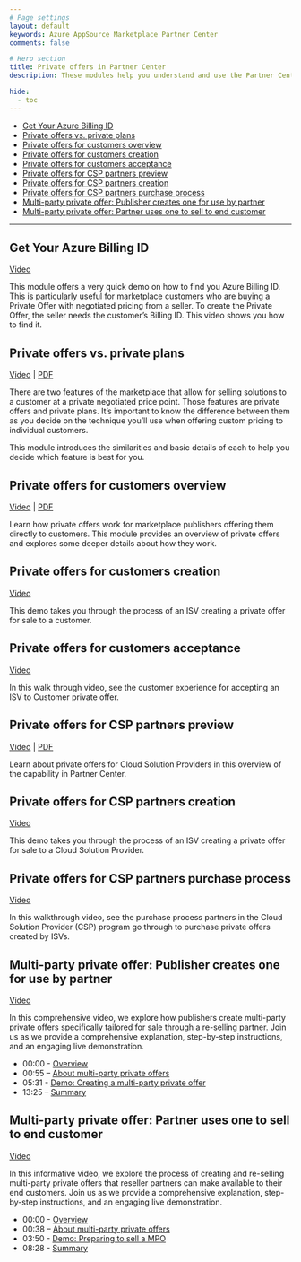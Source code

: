 ```yaml
---
# Page settings
layout: default
keywords: Azure AppSource Marketplace Partner Center
comments: false

# Hero section
title: Private offers in Partner Center
description: These modules help you understand and use the Partner Center portal to publish your commercial marketplace offer.

hide:
  - toc
---
```


<!-- no toc -->
- [Get Your Azure Billing ID](#get-your-azure-billing-id)
- [Private offers vs. private plans](#private-offers-vs-private-plans)
- [Private offers for customers overview](#private-offers-for-customers-overview)
- [Private offers for customers creation](#private-offers-for-customers-creation)
- [Private offers for customers acceptance](#private-offers-for-customers-acceptance)
- [Private offers for CSP partners preview](#private-offers-for-csp-partners-preview)
- [Private offers for CSP partners creation](#private-offers-for-csp-partners-creation)
- [Private offers for CSP partners purchase process](#private-offers-for-csp-partners-purchase-process)
- [Multi-party private offer: Publisher creates one for use by partner](#multi-party-private-offer-publisher-creates-one-for-use-by-partner)
- [Multi-party private offer: Partner uses one to sell to end customer](#multi-party-private-offer-partner-uses-one-to-sell-to-end-customer)


---

## Get Your Azure Billing ID

<a target="_blank" href="https://go.microsoft.com/fwlink/?linkid=2222693">Video</a>

This module offers a very quick demo on how to find you Azure Billing ID. This is particularly useful for marketplace customers who are buying a Private Offer with negotiated pricing from a seller. To create the Private Offer, the seller needs the customer’s Billing ID. This video shows you how to find it.

## Private offers vs. private plans

<a target="_blank" href="https://go.microsoft.com/fwlink/?linkid=2222237">Video</a> | [PDF](./pdfs/02.4-private-offer-vs-plan.pdf)

There are two features of the marketplace that allow for selling solutions to a customer at a private negotiated price point. Those features are private offers and private plans. It’s important to know the difference between them as you decide on the technique you’ll use when offering custom pricing to individual customers.

This module introduces the similarities and basic details of each to help you decide which feature is best for you.

## Private offers for customers overview

<a target="_blank" href="https://go.microsoft.com/fwlink/?linkid=2196150">Video</a> | [PDF](./pdfs/01.1-isv-private-offer-overview.pdf)

Learn how private offers work for marketplace publishers offering them directly to customers. This module provides an overview of private offers and explores some deeper details about how they work.

## Private offers for customers creation

<a target="_blank" href="https://go.microsoft.com/fwlink/?linkid=2196151">Video</a>

This demo takes you through the process of an ISV creating a private offer for sale to a customer.

## Private offers for customers acceptance

<a target="_blank" href="https://go.microsoft.com/fwlink/?linkid=2196149">Video</a>

In this walk through video, see the customer experience for accepting an ISV to Customer private offer.

<!-- 
## Private offers for customers purchase experience

<a target="_blank" href="https://go.microsoft.com/fwlink/?linkid=2196251">Video</a> 

In this walk through video, see the customer experience for viewing details of their private offer in the Azure portal and deploying the product.
-->

## Private offers for CSP partners preview

<a target="_blank" href="https://go.microsoft.com/fwlink/?linkid=2196414">Video</a> | [PDF](./pdfs/2.0-csp-private-offer-overview.pdf)

Learn about private offers for Cloud Solution Providers in this overview of the capability in Partner Center.

## Private offers for CSP partners creation

<a target="_blank" href="https://go.microsoft.com/fwlink/?linkid=2196413">Video</a>

This demo takes you through the process of an ISV creating a private offer for sale to a Cloud Solution Provider. 

## Private offers for CSP partners purchase process

<a target="_blank" href="https://go.microsoft.com/fwlink/?linkid=2196145">Video</a>

In this walkthrough video, see the purchase process partners in the Cloud Solution Provider (CSP) program go through to purchase private offers created by ISVs.

## Multi-party private offer: Publisher creates one for use by partner

<a target="_blank" href="https://go.microsoft.com/fwlink/?linkid=2241258">Video</a>

In this comprehensive video, we explore how publishers create multi-party private offers specifically tailored for sale through a re-selling partner. Join us as we provide a comprehensive explanation, step-by-step instructions, and an engaging live demonstration.

- 00:00 - [Overview](https://www.youtube.com/watch?v=6AmdYEvSxso&t=0s)
- 00:55 – [About multi-party private offers](https://www.youtube.com/watch?v=6AmdYEvSxso&t=55s)
- 05:31 - [Demo: Creating a multi-party private offer]( https://www.youtube.com/watch?v=6AmdYEvSxso&t=331s)
- 13:25 – [Summary]( https://www.youtube.com/watch?v=6AmdYEvSxso&t=805s)


## Multi-party private offer: Partner uses one to sell to end customer 

<a target="_blank" href="https://go.microsoft.com/fwlink/?linkid=2241428">Video</a>

In this informative video, we explore the process of creating and re-selling multi-party private offers that reseller partners can make available to their end customers. Join us as we provide a comprehensive explanation, step-by-step instructions, and an engaging live demonstration.

- 00:00 - [Overview](https://www.youtube.com/watch?v=4VJKzg5LfA8&t=0s)
- 00:38 – [About multi-party private offers](https://www.youtube.com/watch?v=4VJKzg5LfA8&t=38s)
- 03:50 - [Demo: Preparing to sell a MPO](https://www.youtube.com/watch?v=4VJKzg5LfA8&t=230s)
- 08:28 - [Summary](https://www.youtube.com/watch?v=4VJKzg5LfA8&t=508s)

